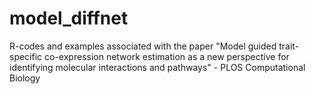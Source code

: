 # model_diffnet
R-codes and examples associated with the paper "Model guided trait-specific co-expression network estimation as a new perspective for identifying molecular interactions and pathways" - PLOS Computational Biology
